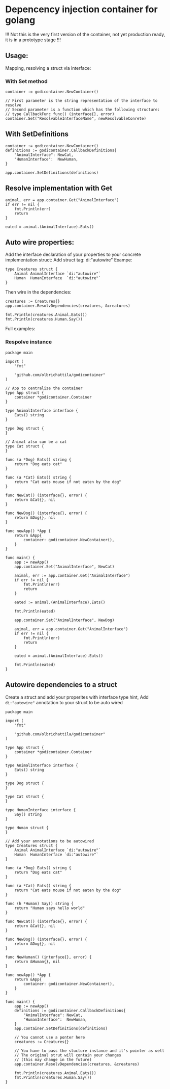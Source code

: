 # Depencency injection container for golang

!!! Not this is the very first version of the container, not yet production ready, it is in a prototype stage !!!


## Usage:

Mapping, resolving a struct via interface:

### With Set method 
```
container := godicontainer.NewContainer()

// First parameter is the string representation of the interface to resolve
// Second parameter is a function which has the following structure:
// type CallbackFunc func() (interface{}, error)
container.Set("ResolvableInterfaceName", newResolvableConrete)
```

## With SetDefinitions
```
container := godicontainer.NewContainer()
definitions := godicontainer.CallbackDefinitions{
	"AnimalInterface": NewCat,
	"HumanInterface":  NewHuman,
}

app.container.SetDefinitions(definitions)
```

## Resolve implementation with Get

```
animal, err = app.container.Get("AnimalInterface")
if err != nil {
	fmt.Println(err)
	return
}

eated = animal.(AnimalInterface).Eats()
```

## Auto wire properties:

Add the interface declaration of your properties to your concrete implementation struct: Add struct tag: di:"autowire"
Exampe:

```
type Creatures struct {
	Animal AnimalInterface `di:"autowire"`
	Human  HumanInterface  `di:"autowire"`
}
```

Then wire in the dependencies:
```
creatures := Creatures{}
app.container.ResolvDependencies(creatures, &creatures)

fmt.Println(creatures.Animal.Eats())
fmt.Println(creatures.Human.Say())
```

Full examples:

### Respolve instance
```
package main

import (
	"fmt"

	"github.com/olbrichattila/godicontainer"
)

// App to centralize the container
type App struct {
	container *godicontainer.Container
}

type AnimalInterface interface {
	Eats() string
}

type Dog struct {
}

// Animal also can be a cat
type Cat struct {
}

func (a *Dog) Eats() string {
	return "Dog eats cat"
}

func (a *Cat) Eats() string {
	return "Cat eats mouse if not eaten by the dog"
}

func NewCat() (interface{}, error) {
	return &Cat{}, nil
}

func NewDog() (interface{}, error) {
	return &Dog{}, nil
}

func newApp() *App {
	return &App{
		container: godicontainer.NewContainer(),
	}
}

func main() {
	app := newApp()
	app.container.Set("AnimalInterface", NewCat)

	animal, err := app.container.Get("AnimalInterface")
	if err != nil {
		fmt.Println(err)
		return
	}

	eated := animal.(AnimalInterface).Eats()

	fmt.Println(eated)

	app.container.Set("AnimalInterface", NewDog)

	animal, err = app.container.Get("AnimalInterface")
	if err != nil {
		fmt.Println(err)
		return
	}

	eated = animal.(AnimalInterface).Eats()

	fmt.Println(eated)
}
```

## Autowire dependencies to a struct

Create a struct and add your properites with interface type hint, 
Add `di:"autowire"` annotation to your struct to be auto wired


```
package main

import (
	"fmt"

	"github.com/olbrichattila/godicontainer"
)

type App struct {
	container *godicontainer.Container
}

type AnimalInterface interface {
	Eats() string
}

type Dog struct {
}

type Cat struct {
}

type HumanInterface interface {
	Say() string
}

type Human struct {
}

// Add your annotations to be autowired
type Creatures struct {
	Animal AnimalInterface `di:"autowire"`
	Human  HumanInterface `di:"autowire"`
}

func (a *Dog) Eats() string {
	return "Dog eats cat"
}

func (a *Cat) Eats() string {
	return "Cat eats mouse if not eaten by the dog"
}

func (h *Human) Say() string {
	return "Human says hello world"
}

func NewCat() (interface{}, error) {
	return &Cat{}, nil
}

func NewDog() (interface{}, error) {
	return &Dog{}, nil
}

func NewHuman() (interface{}, error) {
	return &Human{}, nil
}

func newApp() *App {
	return &App{
		container: godicontainer.NewContainer(),
	}
}

func main() {
	app := newApp()
	definitions := godicontainer.CallbackDefinitions{
		"AnimalInterface": NewCat,
		"HumanInterface":  NewHuman,
	}
	app.container.SetDefinitions(definitions)

	// You cannot use a ponter here
	creatures := Creatures{}

	// You have to pass the stucture instance and it's pointer as well
	// The original strut will contain your changes
	// (this may change in the future)
	app.container.ResolvDependencies(creatures, &creatures)

	fmt.Println(creatures.Animal.Eats())
	fmt.Println(creatures.Human.Say())
}
```
